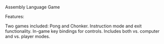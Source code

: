 Assembly Language Game

Features:

Two games included: Pong and Chonker.
Instruction mode and exit functionality.
In-game key bindings for controls.
Includes both vs. computer and vs. player modes.
